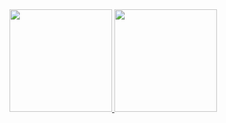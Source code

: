 <div>
<a href="https://github.com/AlanCoelhoGomes">
<img loading="lazy" height="180em" src="https://github-readme-stats.vercel.app/api/top-langs/?username=AlanCoelhoGomes&layout=compact&langs_count=7&theme=dracula"/>
<img loading="lazy" height="180em" src="https://github-readme-stats.vercel.app/api?username=AlanCoelhoGomes&show_icons=true&theme=dracula&include_all_commits=true&count_private=true"/>
</div>
